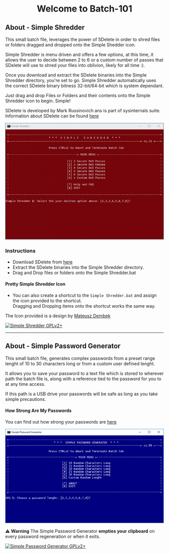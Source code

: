 <h1 align="center"><strong>Welcome to Batch-101</strong></h1>

## About - Simple Shredder

This small batch file, leverages the power of SDelete in order to shred files or folders dragged and dropped onto the Simple Shedder icon.

Simple Shredder is menu driven and offers a few options, at this time, it allows the user to decide between 2 to 6 or a custom number of passes that SDelete will use to shred your files into oblivion, likely for all time :).

Once you download and extract the SDelete binaries into the Simple Shredder directory, you're set to go. Simple Shredder automatically uses the correct SDelete binary bitness 32-bit/64-bit which is system dependant.

Just drag and drop Files or Folders and their contents onto the Simple Shredder icon to begin. Simple!

SDelete is developed by Mark Russinovich ans is part of sysinternals suite.  
Information about SDelete can be found [here](https://docs.microsoft.com/en-us/sysinternals/downloads/sdelete)

![Simple Shredder](./screenshots/Simple-Shredder.PNG "Main Menu")

### Instructions

* Download SDelete from [here](https://live.sysinternals.com/Files/SDelete.zip "SDelete 32-bit/64-bit")
* Extract the SDelete binaries into the Simple Shredder directory.
* Drag and Drop files or folders onto the Simple Shredder.bat

#### Pretty Simple Shredder Icon

* You can also create a shortcut to the ```Simple Shredder.bat``` and assign the icon provided to the shortcut.  
  Dragging and Dropping items onto the shortcut works the same way.

The Icon provided is a design by [Mateusz Dembek](https://dribbble.com/shots/582476-Mail-icons-pack)

[![Simple Shredder GPLv2+](https://img.shields.io/badge/%20%20%20Simple_Shredder%20%20%20-%20GPLv2+%20-blue.svg)](LICENCE)  

---

## About - Simple Password Generator

This small batch file, generates complex passwords from a preset range lenght of 10 to 30 characters long or from a custom user defined lenght.

It allows you to save your password to a text file which is stored to wherever path the batch file is, along with a reference tied to the password for you to at any time access.

If this path is a USB drive your passwords will be safe as long as you take simple precautions.

#### How Strong Are My Passwords

You can find out how strong your passwords are [here](https://www.grc.com/haystack.htm)

![Simple Password Generator](./screenshots/Simple-Password-Generator.PNG "Main Menu")

:warning: **Warning** The Simple Password Generator **empties your clipboard** on every password regeneration or when it exits.

[![Simple Password Generator GPLv2+](https://img.shields.io/badge/%20%20%20%20%20%20Simple_Password_Generator%20%20%20%20%20%20-%20GPLv2+%20-blue.svg)](LICENCE)
